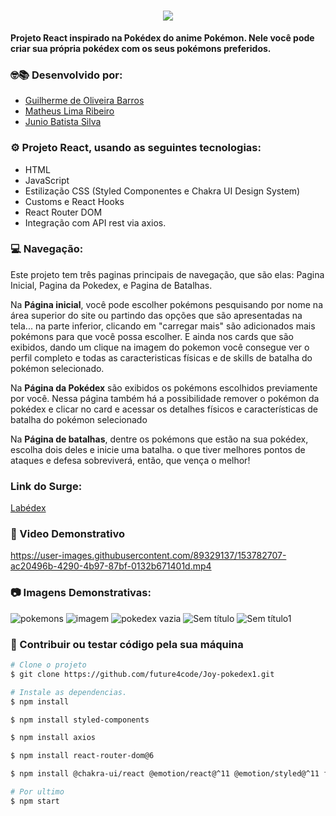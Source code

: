 <h1 align="center"><img src="https://user-images.githubusercontent.com/89329137/152902171-7eedd207-4a0a-46a0-8881-078e823c086a.png" />
</h1>

**Projeto React inspirado na Pokédex do anime Pokémon.
Nele você pode criar sua própria pokédex com os seus pokémons preferidos.**

### 🤓📚 Desenvolvido por: 
- [Guilherme de Oliveira Barros](https://github.com/FIXER3600)
- [Matheus Lima Ribeiro](https://github.com/mdmath15)
- [Junio Batista Silva](https://github.com/JunioBatista)

### ⚙️ Projeto React, usando as seguintes tecnologias:
- HTML
- JavaScript
- Estilização CSS (Styled Componentes e Chakra UI Design System)
- Customs e React Hooks
- React Router DOM
- Integração com API rest via axios.

### 💻 Navegação:
Este projeto tem três paginas principais de navegação, que são elas: 
Pagina Inicial, Pagina da Pokedex, e Pagina de Batalhas.

Na **Página inicial**, você pode escolher pokémons pesquisando por nome na área superior do site ou partindo das opções 
que são apresentadas na tela...  na parte inferior, clicando em "carregar mais" são adicionados mais pokémons para que você possa escolher.
E ainda nos cards que são exibidos, dando um clique na imagem do pokemon você consegue ver o perfil completo 
e todas as caracteristicas físicas e de skills de batalha do pokémon selecionado.

Na **Página da Pokédex** são exibidos os pokémons escolhidos previamente por você. 
Nessa página também há a possibilidade remover o pokémon da pokédex e clicar no card e acessar os detalhes físicos e características de batalha do pokémon selecionado

Na **Página de batalhas**, dentre os pokémons que estão na sua pokédex, escolha dois deles e inicie uma batalha. 
o que tiver melhores pontos de ataques e defesa sobreviverá, então, que vença o melhor! 

### Link do Surge:
[Labédex](https://labex-x.surge.sh/)


### 🎥 Video Demonstrativo
https://user-images.githubusercontent.com/89329137/153782707-ac20496b-4290-4b97-87bf-0132b671401d.mp4




### 📷 Imagens Demonstrativas:
![pokemons](https://user-images.githubusercontent.com/89329137/153695519-2d859c57-1428-486f-b3f3-5ff30c0eea02.png)
![imagem](https://user-images.githubusercontent.com/89329137/153695516-2958db8e-4b31-4ce7-bcdd-bddc843065ef.png)
![pokedex vazia](https://user-images.githubusercontent.com/89329137/153695517-06d832ab-31aa-42d7-b03b-e0892f40de2a.png)
![Sem título](https://user-images.githubusercontent.com/89329137/153782699-9415374b-c8c7-4ef6-9e91-327586e19afb.png)
![Sem título1](https://user-images.githubusercontent.com/89329137/153782702-060619da-afbb-468b-97cc-99989481ebd1.png)




### 🔁 Contribuir ou testar código pela sua máquina
```bash
# Clone o projeto 
$ git clone https://github.com/future4code/Joy-pokedex1.git
```
```bash
# Instale as dependencias.
$ npm install
```
```bash
$ npm install styled-components
```
```bash
$ npm install axios
```
```bash
$ npm install react-router-dom@6
```
```bash
$ npm install @chakra-ui/react @emotion/react@^11 @emotion/styled@^11 framer-motion@^5
```
```bash
# Por ultimo
$ npm start
```
